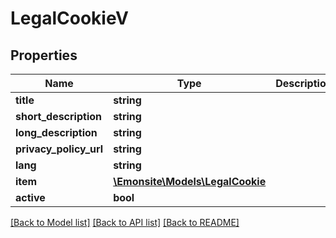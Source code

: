 # LegalCookieV

## Properties
Name | Type | Description | Notes
------------ | ------------- | ------------- | -------------
**title** | **string** |  | [optional] 
**short_description** | **string** |  | [optional] 
**long_description** | **string** |  | [optional] 
**privacy_policy_url** | **string** |  | [optional] 
**lang** | **string** |  | [optional] 
**item** | [**\Emonsite\Models\LegalCookie**](LegalCookie.md) |  | [optional] 
**active** | **bool** |  | [optional] 

[[Back to Model list]](../../README.md#documentation-for-models) [[Back to API list]](../../README.md#documentation-for-api-endpoints) [[Back to README]](../../README.md)

